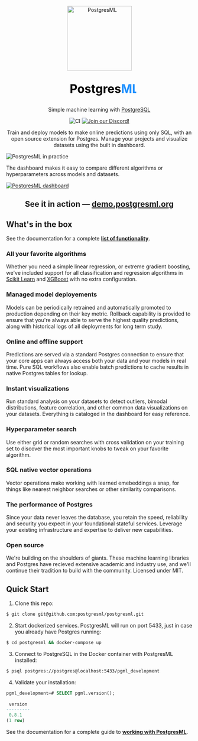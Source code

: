 <p align="center">
  <a href="https://postgresml.org/">
    <img src="pgml-dashboard/app/static/images/logo-small.png" width="175" alt="PostgresML">
  </a>
</p>
  
<h2 align="center">
  <a href="https://postgresml.org/">
    <svg version="1.1"
        xmlns="http://www.w3.org/2000/svg"
        xmlns:xlink="http://www.w3.org/1999/xlink"
        width="200" height="50"
    >
        <text font-size="32" x="20" y="32">
            <tspan fill="white" style="mix-blend-mode: difference;">Postgres</tspan><tspan fill="dodgerblue">ML</tspan>
        </text>
    </svg>
  </a>
</h2>

<p align="center">
    Simple machine learning with 
    <a href="https://www.postgresql.org/" target="_blank">PostgreSQL</a>
</p>

<p align="center">
    <img alt="CI" src="https://github.com/postgresml/postgresml/actions/workflows/ci.yml/badge.svg" />
    <a href="https://discord.gg/DmyJP3qJ7U" target="_blank">
        <img src="https://img.shields.io/discord/1013868243036930099" alt="Join our Discord!" />
    </a>
</p>

<p align="center">
    Train and deploy models to make online predictions using only SQL, with an open source extension for Postgres. Manage your projects and visualize datasets using the built in dashboard.
</p>

![PostgresML in practice](pgml-docs/docs/images/console.png)

The dashboard makes it easy to compare different algorithms or hyperparameters across models and datasets.

[![PostgresML dashboard](pgml-docs/docs/images/dashboard/models.png)](https://demo.postgresml.org/)

<h2 align="center">
    See it in action — <a href="https://demo.postgresml.org/" target="_blank">demo.postgresml.org</a>
</h2>

## What's in the box
See the documentation for a complete **[list of functionality](https://postgresml.org/)**.

### All your favorite algorithms
Whether you need a simple linear regression, or extreme gradient boosting, we've included support for all classification and regression algorithms in [Scikit Learn](https://scikit-learn.org/) and [XGBoost](https://xgboost.readthedocs.io/) with no extra configuration.

### Managed model deployements
Models can be periodically retrained and automatically promoted to production depending on their key metric. Rollback capability is provided to ensure that you're always able to serve the highest quality predictions, along with historical logs of all deployments for long term study.

### Online and offline support
Predictions are served via a standard Postgres connection to ensure that your core apps can always access both your data and your models in real time. Pure SQL workflows also enable batch predictions to cache results in native Postgres tables for lookup.

### Instant visualizations
Run standard analysis on your datasets to detect outliers, bimodal distributions, feature correlation, and other common data visualizations on your datasets. Everything is cataloged in the dashboard for easy reference.

### Hyperparameter search
Use either grid or random searches with cross validation on your training set to discover the most important knobs to tweak on your favorite algorithm.

### SQL native vector operations
Vector operations make working with learned emebeddings a snap, for things like nearest neighbor searches or other similarity comparisons.

### The performance of Postgres
Since your data never leaves the database, you retain the speed, reliability and security you expect in your foundational stateful services. Leverage your existing infrastructure and expertise to deliver new capabilities.

### Open source
We're building on the shoulders of giants. These machine learning libraries and Postgres have recieved extensive academic and industry use, and we'll continue their tradition to build with the community. Licensed under MIT.

## Quick Start

1) Clone this repo:

```bash
$ git clone git@github.com:postgresml/postgresml.git
```

2) Start dockerized services. PostgresML will run on port 5433, just in case you already have Postgres running:

```bash
$ cd postgresml && docker-compose up
```

3) Connect to PostgreSQL in the Docker container with PostgresML installed:

```bash
$ psql postgres://postgres@localhost:5433/pgml_development
```

4) Validate your installation:

```sql
pgml_development=# SELECT pgml.version();
 
 version
---------
 0.8.1
(1 row)
```

See the documentation for a complete guide to **[working with PostgresML](https://postgresml.org/)**.
